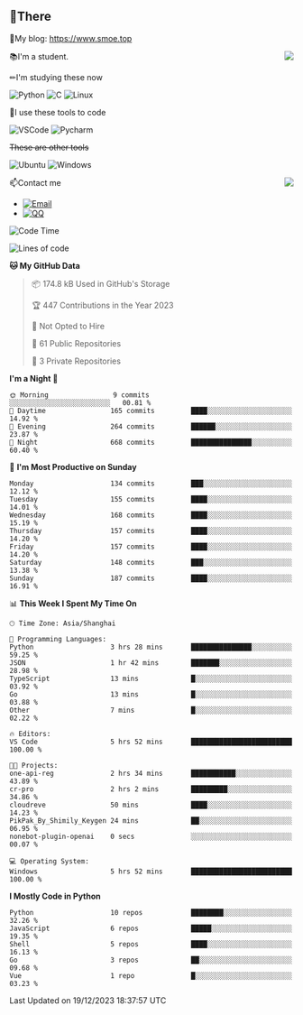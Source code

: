 
## 👏There

📰My blog: https://www.smoe.top

<img align="right" src="https://github-readme-stats.vercel.app/api/top-langs/?username=AkashiCoin"/>


📚I'm a student.

✏I'm studying these now

![Python](https://img.shields.io/badge/-Python-blue?style=flat-square&logo=Python&logoColor=fff)
![C](https://img.shields.io/badge/-C-585858?style=flat-square&logo=C&logoColor=fff)
![Linux](https://img.shields.io/badge/-Linux-black?style=flat-square&logo=Linux&logoColor=fff)

🔨I use these tools to code

![VSCode](https://img.shields.io/badge/-VSCode-blue?style=flat-square&logo=visualstudiocode&logoColor=fff)
![Pycharm](https://img.shields.io/badge/-Pycharm-green?style=flat-square&logo=pycharm&logoColor=fff)

 ~~These are other tools~~

![Ubuntu](https://img.shields.io/badge/-Ubuntu-orange?style=flat-square&logo=Ubuntu&logoColor=fff)
![Windows](https://img.shields.io/badge/-Windows-blue?style=flat-square&logo=Windows&logoColor=fff)

<img align="right" src="https://github-readme-stats.vercel.app/api?username=AkashiCoin" />


📫Contact me

* [![Email](https://img.shields.io/badge/Email-l1040186796@gmail.com-1?style=social&logoColor=fff)](mailto:l1040186796@gmail.com)
* [![QQ](https://img.shields.io/badge/QQ-1040186796-1?style=social&logoColor=fff)](tencent://AddContact/?fromId=45&fromSubId=1&subcmd=all&uin=1040186796&website=www.oicqzone.com)

<!--START_SECTION:waka-->
![Code Time](http://img.shields.io/badge/Code%20Time-1%2C091%20hrs%2029%20mins-blue)

![Lines of code](https://img.shields.io/badge/From%20Hello%20World%20I%27ve%20Written-279.9%20thousand%20lines%20of%20code-blue)

**🐱 My GitHub Data** 

> 📦 174.8 kB Used in GitHub's Storage 
 > 
> 🏆 447 Contributions in the Year 2023
 > 
> 🚫 Not Opted to Hire
 > 
> 📜 61 Public Repositories 
 > 
> 🔑 3 Private Repositories 
 > 
**I'm a Night 🦉** 

```text
🌞 Morning                9 commits           ░░░░░░░░░░░░░░░░░░░░░░░░░   00.81 % 
🌆 Daytime                165 commits         ████░░░░░░░░░░░░░░░░░░░░░   14.92 % 
🌃 Evening                264 commits         ██████░░░░░░░░░░░░░░░░░░░   23.87 % 
🌙 Night                  668 commits         ███████████████░░░░░░░░░░   60.40 % 
```
📅 **I'm Most Productive on Sunday** 

```text
Monday                   134 commits         ███░░░░░░░░░░░░░░░░░░░░░░   12.12 % 
Tuesday                  155 commits         ████░░░░░░░░░░░░░░░░░░░░░   14.01 % 
Wednesday                168 commits         ████░░░░░░░░░░░░░░░░░░░░░   15.19 % 
Thursday                 157 commits         ████░░░░░░░░░░░░░░░░░░░░░   14.20 % 
Friday                   157 commits         ████░░░░░░░░░░░░░░░░░░░░░   14.20 % 
Saturday                 148 commits         ███░░░░░░░░░░░░░░░░░░░░░░   13.38 % 
Sunday                   187 commits         ████░░░░░░░░░░░░░░░░░░░░░   16.91 % 
```


📊 **This Week I Spent My Time On** 

```text
🕑︎ Time Zone: Asia/Shanghai

💬 Programming Languages: 
Python                   3 hrs 28 mins       ███████████████░░░░░░░░░░   59.25 % 
JSON                     1 hr 42 mins        ███████░░░░░░░░░░░░░░░░░░   28.98 % 
TypeScript               13 mins             █░░░░░░░░░░░░░░░░░░░░░░░░   03.92 % 
Go                       13 mins             █░░░░░░░░░░░░░░░░░░░░░░░░   03.88 % 
Other                    7 mins              █░░░░░░░░░░░░░░░░░░░░░░░░   02.22 % 

🔥 Editors: 
VS Code                  5 hrs 52 mins       █████████████████████████   100.00 % 

🐱‍💻 Projects: 
one-api-reg              2 hrs 34 mins       ███████████░░░░░░░░░░░░░░   43.89 % 
cr-pro                   2 hrs 2 mins        █████████░░░░░░░░░░░░░░░░   34.86 % 
cloudreve                50 mins             ████░░░░░░░░░░░░░░░░░░░░░   14.23 % 
PikPak_By_Shimily_Keygen 24 mins             ██░░░░░░░░░░░░░░░░░░░░░░░   06.95 % 
nonebot-plugin-openai    0 secs              ░░░░░░░░░░░░░░░░░░░░░░░░░   00.07 % 

💻 Operating System: 
Windows                  5 hrs 52 mins       █████████████████████████   100.00 % 
```

**I Mostly Code in Python** 

```text
Python                   10 repos            ████████░░░░░░░░░░░░░░░░░   32.26 % 
JavaScript               6 repos             █████░░░░░░░░░░░░░░░░░░░░   19.35 % 
Shell                    5 repos             ████░░░░░░░░░░░░░░░░░░░░░   16.13 % 
Go                       3 repos             ██░░░░░░░░░░░░░░░░░░░░░░░   09.68 % 
Vue                      1 repo              █░░░░░░░░░░░░░░░░░░░░░░░░   03.23 % 
```




 Last Updated on 19/12/2023 18:37:57 UTC
<!--END_SECTION:waka-->
